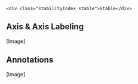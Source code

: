 ```html|span-1,no-source,plain
<div class="stabilityIndex stable">Stable</div>
```

## Axis & Axis Labeling
[Image]

## Annotations
[Image]
